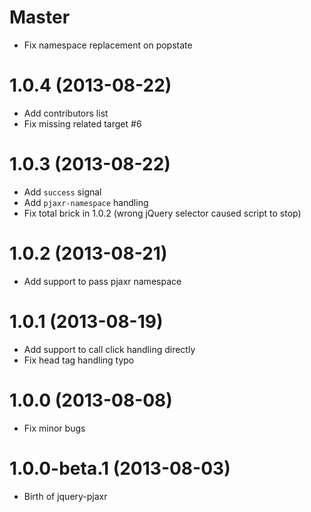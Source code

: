 # Master

* Fix namespace replacement on popstate

# 1.0.4 (2013-08-22)

* Add contributors list
* Fix missing related target #6

# 1.0.3 (2013-08-22)

* Add `success` signal
* Add `pjaxr-namespace` handling
* Fix total brick in 1.0.2 (wrong jQuery selector caused script to stop)

# 1.0.2 (2013-08-21)

* Add support to pass pjaxr namespace

# 1.0.1 (2013-08-19)

* Add support to call click handling directly
* Fix head tag handling typo

# 1.0.0 (2013-08-08)

* Fix minor bugs

# 1.0.0-beta.1 (2013-08-03)

* Birth of jquery-pjaxr
